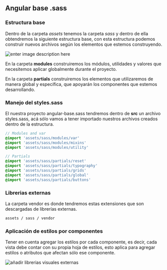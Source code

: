 ## Angular base .sass

### Estructura base

Dentro de la carpeta _assets_ tenemos la carpeta _sass_ y dentro de ella obtendremos la siguiente estructura base, con esta estructura podemos construir nuevos archivos según los elementos que estemos construyendo.

![enter image description here](https://drive.google.com/uc?export=download&id=1MrLIwGTAIRVppffYjzY6IKFSx4VvEhrx)

En la carpeta **modules** construiremos los módulos, utilidades y valores que necesitemos aplicar globalmente durante el proyecto.

En la carpeta **partials** construiremos los elementos que utilizaremos de manera global y específica, que apoyarán los componentes que estemos desarrollando.

### Manejo del styles.sass

El nuestra proyecto angular-base.sass tendremos dentro de **src** un archivo styles.sass, acá sólo vamos a tener importado nuestros archivos creados dentro de la estructura.

```sass
// Modules and var
@import 'assets/sass/modules/var'
@import 'assets/sass/modules/mixins'
@import 'assets/sass/modules/utility'

// Partials
@import 'assets/sass/partials/reset'
@import 'assets/sass/partials/typography'
@import 'assets/sass/partials/grids'
@import 'assets/sass/partials/global'
@import 'assets/sass/partials/buttons'
```

### Librerias externas

La carpeta vendor es donde tendremos estas extensiones que son descargadas de librerías externas.

```bash
assets / sass / vendor
```

### Aplicación de estilos por componentes

Tener en cuenta agregar los estilos por cada componente, es decir, cada vista debe contar con su propia hoja de estilos, esto aplica para agregar estilos o atributos que afectan sólo ese componente.

![añadir librerias visuales externas](https://drive.google.com/uc?export=download&id=1XddfzoHWBCmMDJyJf-veo3fLPQpLxFT8)
